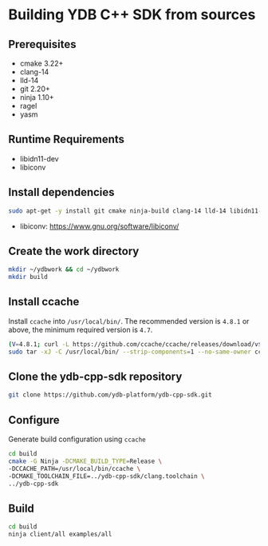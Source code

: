 # Building YDB C++ SDK from sources

## Prerequisites

- cmake 3.22+
- clang-14
- lld-14
- git 2.20+
- ninja 1.10+
- ragel
- yasm

## Runtime Requirements

- libidn11-dev
- libiconv

## Install dependencies

```bash
sudo apt-get -y install git cmake ninja-build clang-14 lld-14 libidn11-dev llvm-14 ragel yasm
```

- libiconv: https://www.gnu.org/software/libiconv/

## Create the work directory

```bash
mkdir ~/ydbwork && cd ~/ydbwork
mkdir build
```

## Install ccache

Install `ccache` into `/usr/local/bin/`. The recommended version is `4.8.1` or above, the minimum required version is `4.7`.

```bash
(V=4.8.1; curl -L https://github.com/ccache/ccache/releases/download/v${V}/ccache-${V}-linux-x86_64.tar.xz | \
sudo tar -xJ -C /usr/local/bin/ --strip-components=1 --no-same-owner ccache-${V}-linux-x86_64/ccache)
```

## Clone the ydb-cpp-sdk repository

```bash
git clone https://github.com/ydb-platform/ydb-cpp-sdk.git
```

## Configure

Generate build configuration using `ccache`

```bash
cd build
cmake -G Ninja -DCMAKE_BUILD_TYPE=Release \
-DCCACHE_PATH=/usr/local/bin/ccache \
-DCMAKE_TOOLCHAIN_FILE=../ydb-cpp-sdk/clang.toolchain \
../ydb-cpp-sdk
```

## Build

```bash
cd build
ninja client/all examples/all
```
